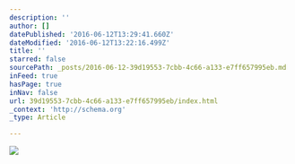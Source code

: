 ```yaml
---
description: ''
author: []
datePublished: '2016-06-12T13:29:41.660Z'
dateModified: '2016-06-12T13:22:16.499Z'
title: ''
starred: false
sourcePath: _posts/2016-06-12-39d19553-7cbb-4c66-a133-e7ff657995eb.md
inFeed: true
hasPage: true
inNav: false
url: 39d19553-7cbb-4c66-a133-e7ff657995eb/index.html
_context: 'http://schema.org'
_type: Article

---
```

![](https://the-grid-user-content.s3-us-west-2.amazonaws.com/63ec75a7-c0e0-4eba-b737-7c8cec2c6757.jpg)
